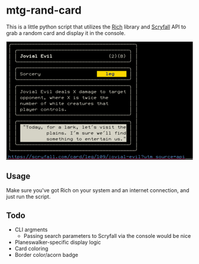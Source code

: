 # mtg-rand-card

This is a little python script that utilizes the [Rich](https://github.com/Textualize/rich) library and [Scryfall](https://scryfall.com/docs/api) API to grab a random card and display it in the console.

![](image.png)
## Usage
Make sure you've got Rich on your system and an internet connection, and just run the script.

## Todo
- CLI argments
  - Passing search parameters to Scryfall via the console would be nice
- Planeswalker-specific display logic
- Card coloring
- Border color/acorn badge

